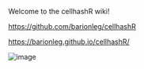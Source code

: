Welcome to the cellhashR wiki!

https://github.com/barionleg/cellhashR

https://barionleg.github.io/cellhashR/


![image](https://github.com/barionleg/cellhashR/assets/102619282/84814cc3-222d-4f77-a1e7-4c387d55cdbf)
